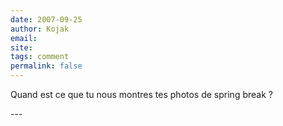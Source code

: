 ```yaml
---
date: 2007-09-25
author: Kojak
email: 
site: 
tags: comment
permalink: false
---
```


<p>Quand est ce que tu nous montres tes photos de spring break ?</p>
---